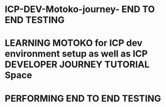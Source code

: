 # ICP-DEV-Motoko-journey- END TO END TESTING

# LEARNING MOTOKO for ICP dev environment setup as well as ICP DEVELOPER JOURNEY TUTORIAL Space

# PERFORMING END TO END TESTING 
